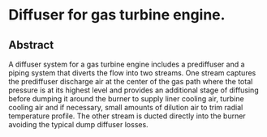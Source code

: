 # Diffuser for gas turbine engine.

## Abstract
A diffuser system for a gas turbine engine includes a prediffuser and a piping system that diverts the flow into two streams. One stream captures the prediffuser discharge air at the center of the gas path where the total pressure is at its highest level and provides an additional stage of diffusing before dumping it around the burner to supply liner cooling air, turbine cooling air and if necessary, small amounts of dilution air to trim radial temperature profile. The other stream is ducted directly into the burner avoiding the typical dump diffuser losses.